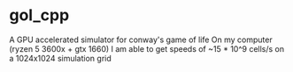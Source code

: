 # gol_cpp
 
A GPU accelerated simulator for conway's game of life
On my computer (ryzen 5 3600x + gtx 1660) I am able to get speeds of ~15 * 10^9 cells/s on a 1024x1024 simulation grid
